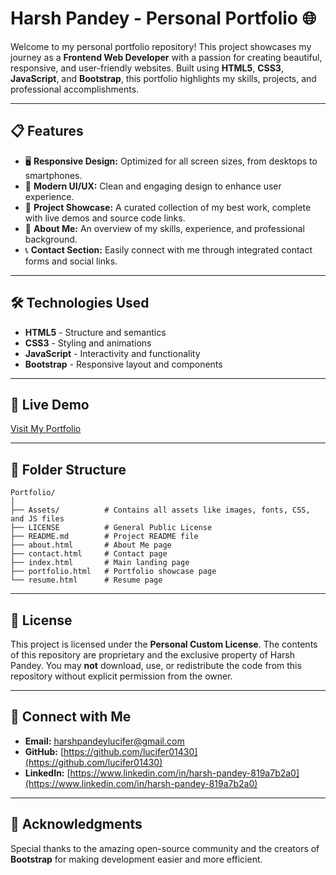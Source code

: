 
# Harsh Pandey - Personal Portfolio 🌐  

Welcome to my personal portfolio repository! This project showcases my journey as a **Frontend Web Developer** with a passion for creating beautiful, responsive, and user-friendly websites. Built using **HTML5**, **CSS3**, **JavaScript**, and **Bootstrap**, this portfolio highlights my skills, projects, and professional accomplishments.  

---

## 📋 Features  
- 🖥️ **Responsive Design:** Optimized for all screen sizes, from desktops to smartphones.  
- 🎨 **Modern UI/UX:** Clean and engaging design to enhance user experience.  
- 📁 **Project Showcase:** A curated collection of my best work, complete with live demos and source code links.  
- 📄 **About Me:** An overview of my skills, experience, and professional background.  
- 📞 **Contact Section:** Easily connect with me through integrated contact forms and social links.  

---

## 🛠️ Technologies Used  
- **HTML5** - Structure and semantics  
- **CSS3** - Styling and animations  
- **JavaScript** - Interactivity and functionality  
- **Bootstrap** - Responsive layout and components  

---

## 🚀 Live Demo  
[Visit My Portfolio](https://lucifer01430.github.io/Portfolio/) 

---

## 📂 Folder Structure  
```
Portfolio/
│
├── Assets/          # Contains all assets like images, fonts, CSS, and JS files
├── LICENSE          # General Public License
├── README.md        # Project README file
├── about.html       # About Me page
├── contact.html     # Contact page
├── index.html       # Main landing page
├── portfolio.html   # Portfolio showcase page
└── resume.html      # Resume page
```
---

## 📄 License  
This project is licensed under the **Personal Custom License**. The contents of this repository are proprietary and the exclusive property of Harsh Pandey. You may **not** download, use, or redistribute the code from this repository without explicit permission from the owner.

---

## 🌟 Connect with Me  
- **Email:** [harshpandeylucifer@gmail.com](mailto:harshpandeylucifer@gmail.com)  
- **GitHub:** [https://github.com/lucifer01430](https://github.com/lucifer01430)  
- **LinkedIn:** [https://www.linkedin.com/in/harsh-pandey-819a7b2a0](https://www.linkedin.com/in/harsh-pandey-819a7b2a0)  

---


## 🙌 Acknowledgments  
Special thanks to the amazing open-source community and the creators of **Bootstrap** for making development easier and more efficient.  

